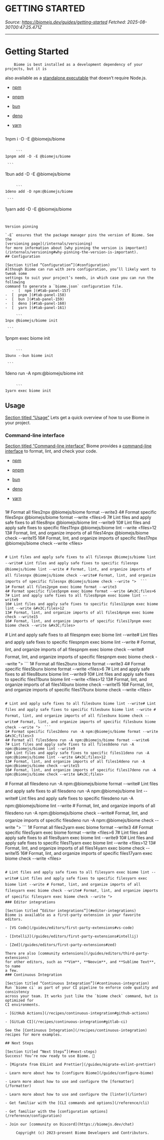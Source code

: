 # GETTING STARTED

*Source: <https://biomejs.dev/guides/getting-started>*
*Fetched: 2025-08-30T00:47:25.471Z*

***

# Getting Started

```
    Biome is best installed as a development dependency of your projects, but it is
```

also available as a [standalone executable](/guides/manual-installation) that doesn’t require Node.js.

- [  npm ](#tab-panel-152)
- [  pnpm ](#tab-panel-153)
- [  bun ](#tab-panel-154)
- [  deno ](#tab-panel-155)
- [  yarn ](#tab-panel-156)

  ```
  ```

1npm i -D -E @biomejs/biome

````

     ```
1pnpm add -D -E @biomejs/biome
````

````
 ```
````

1bun add -D -E @biomejs/biome

````

     ```
1deno add -D npm:@biomejs/biome
````

````
 ```
````

1yarn add -D -E @biomejs/biome

````


Version pinning

`-E` ensures that the package manager pins the version of Biome. See the
[versioning page](/internals/versioning)
for more information about [why pinning the version is important](/internals/versioning#why-pinning-the-version-is-important).
## Configuration

[Section titled “Configuration”](#configuration)
Although Biome can run with zero configuration, you’ll likely want to tweak some
settings to suit your project’s needs, in which case you can run the following
command to generate a `biome.json` configuration file.
   -  [  npm ](#tab-panel-157)
-  [  pnpm ](#tab-panel-158)
-  [  bun ](#tab-panel-159)
-  [  deno ](#tab-panel-160)
-  [  yarn ](#tab-panel-161)

     ```
1npx @biomejs/biome init
````

````
 ```
````

1pnpm exec biome init

````

     ```
1bunx --bun biome init
````

````
 ```
````

1deno run -A npm:@biomejs/biome init

````

     ```
1yarn exec biome init
````

## Usage

[Section titled “Usage”](#usage)
Lets get a quick overview of how to use Biome in your project.

### Command-line interface

[Section titled “Command-line interface”](#command-line-interface)
Biome provides a [command-line interface](/reference/cli) to format, lint, and check your code.

- [  npm ](#tab-panel-162)
- [  pnpm ](#tab-panel-163)
- [  bun ](#tab-panel-164)
- [  deno ](#tab-panel-165)
- [  yarn ](#tab-panel-166)

  ```
  ```

1# Format all files2npx @biomejs/biome format --write3
4# Format specific files5npx @biomejs/biome format --write \<files>6
7# Lint files and apply safe fixes to all files8npx @biomejs/biome lint --write9
10# Lint files and apply safe fixes to specific files11npx @biomejs/biome lint --write \<files>12
13# Format, lint, and organize imports of all files14npx @biomejs/biome check --write15
16# Format, lint, and organize imports of specific files17npx @biomejs/biome check --write \<files>

````

# Lint files and apply safe fixes to all filesnpx @biomejs/biome lint --write# Lint files and apply safe fixes to specific filesnpx @biomejs/biome lint --write # Format, lint, and organize imports of all filesnpx @biomejs/biome check --write# Format, lint, and organize imports of specific filesnpx @biomejs/biome check --write ">  ```
1# Format all files2pnpm exec biome format --write3
4# Format specific files5pnpm exec biome format --write &#x3C;files>6
7# Lint and apply safe fixes to all files8pnpm exec biome lint --write9
10# Lint files and apply safe fixes to specific files11pnpm exec biome lint --write &#x3C;files>12
13# Format, lint, and organize imports of all files14pnpm exec biome check --write15
16# Format, lint, and organize imports of specific files17pnpm exec biome check --write &#x3C;files>
````

# Lint and apply safe fixes to all filespnpm exec biome lint --write# Lint files and apply safe fixes to specific filespnpm exec biome lint --write # Format, lint, and organize imports of all filespnpm exec biome check --write# Format, lint, and organize imports of specific filespnpm exec biome check --write ">  \`\`\`
1# Format all files2bunx biome format --write3
4# Format specific files5bunx biome format --write \<files>6
7# Lint and apply safe fixes to all files8bunx biome lint --write9
10# Lint files and apply safe fixes to specific files11bunx biome lint --write \<files>12
13# Format, lint, and organize imports of all files14bunx biome check --write15
16# Format, lint, and organize imports of specific files17bunx biome check --write \<files>

````

# Lint and apply safe fixes to all filesbunx biome lint --write# Lint files and apply safe fixes to specific filesbunx biome lint --write # Format, lint, and organize imports of all filesbunx biome check --write# Format, lint, and organize imports of specific filesbunx biome check --write ">  ```
1# Format specific files2deno run -A npm:@biomejs/biome format --write &#x3C;files>3
4# Format all files5deno run -A npm:@biomejs/biome format --write6
7# Lint files and apply safe fixes to all files8deno run -A npm:@biomejs/biome lint --write9
10# Lint files and apply safe fixes to specific files11deno run -A npm:@biomejs/biome lint --write &#x3C;files>12
13# Format, lint, and organize imports of all files14deno run -A npm:@biomejs/biome check --write15
16# Format, lint, and organize imports of specific files17deno run -A npm:@biomejs/biome check --write &#x3C;files>
````

# Format all filesdeno run -A npm:@biomejs/biome format --write# Lint files and apply safe fixes to all filesdeno run -A npm:@biomejs/biome lint --write# Lint files and apply safe fixes to specific filesdeno run -A npm:@biomejs/biome lint --write # Format, lint, and organize imports of all filesdeno run -A npm:@biomejs/biome check --write# Format, lint, and organize imports of specific filesdeno run -A npm:@biomejs/biome check --write ">  \`\`\`
1# Format all files2yarn exec biome format --write3
4# Format specific files5yarn exec biome format --write \<files>6
7# Lint files and apply safe fixes to all files8yarn exec biome lint --write9
10# Lint files and apply safe fixes to specific files11yarn exec biome lint --write \<files>12
13# Format, lint, and organize imports of all files14yarn exec biome check --write15
16# Format, lint, and organize imports of specific files17yarn exec biome check --write \<files>

```

# Lint files and apply safe fixes to all filesyarn exec biome lint --write# Lint files and apply safe fixes to specific filesyarn exec biome lint --write # Format, lint, and organize imports of all filesyarn exec biome check --write# Format, lint, and organize imports of specific filesyarn exec biome check --write ">
### Editor integrations

[Section titled “Editor integrations”](#editor-integrations)
Biome is available as a first-party extension in your favorite editors.

- [VS Code](/guides/editors/first-party-extensions#vs-code)

- [IntelliJ](/guides/editors/first-party-extensions#intellij)

- [Zed](/guides/editors/first-party-extensions#zed)

There are also [community extensions](/guides/editors/third-party-extensions)
for other editors, such as **Vim**, **Neovim**, and **Sublime Text**, to name
a few.
### Continuous Integration

[Section titled “Continuous Integration”](#continuous-integration)
Run `biome ci` as part of your CI pipeline to enforce code quality and consistency
across your team. It works just like the `biome check` command, but is optimized for
CI environments.

- [GitHub Actions](/recipes/continuous-integration#github-actions)

- [GitLab CI](/recipes/continuous-integration#gitlab-ci)

See the [Continuous Integration](/recipes/continuous-integration) recipes for more examples.

## Next Steps

[Section titled “Next Steps”](#next-steps)
Success! You’re now ready to use Biome. 🥳

- [Migrate from ESLint and Prettier](/guides/migrate-eslint-prettier)

- Learn more about how to [configure Biome](/guides/configure-biome)

- Learn more about how to use and configure the [formatter](/formatter)

- Learn more about how to use and configure the [linter](/linter)

- Get familiar with the [CLI commands and options](/reference/cli)

- Get familiar with the [configuration options](/reference/configuration)

- Join our [community on Discord](https://biomejs.dev/chat)

     Copyright (c) 2023-present Biome Developers and Contributors.
```
